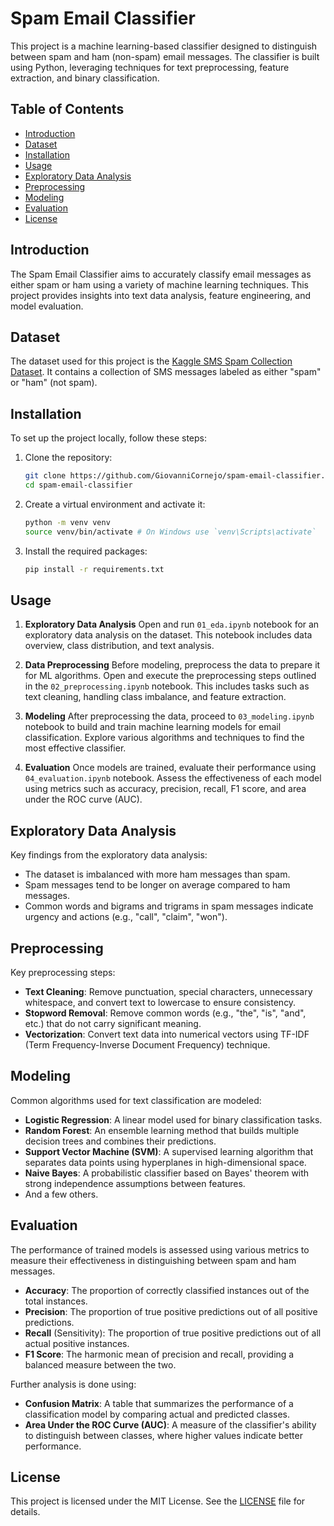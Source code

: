 # Spam Email Classifier

This project is a machine learning-based classifier designed to distinguish between spam and ham (non-spam) email messages. The classifier is built using Python, leveraging techniques for text preprocessing, feature extraction, and binary classification.

## Table of Contents

- [Introduction](#introduction)
- [Dataset](#dataset)
- [Installation](#installation)
- [Usage](#usage)
- [Exploratory Data Analysis](#exploratory-data-analysis)
- [Preprocessing](#preprocessing)
- [Modeling](#modeling)
- [Evaluation](#evaluation)
- [License](#license)

## Introduction

The Spam Email Classifier aims to accurately classify email messages as either spam or ham using a variety of machine learning techniques. This project provides insights into text data analysis, feature engineering, and model evaluation.

## Dataset

The dataset used for this project is the [Kaggle SMS Spam Collection Dataset](https://www.kaggle.com/datasets/uciml/sms-spam-collection-dataset). It contains a collection of SMS messages labeled as either "spam" or "ham" (not spam).

## Installation

To set up the project locally, follow these steps:

1. Clone the repository:

   ```bash
   git clone https://github.com/GiovanniCornejo/spam-email-classifier.git
   cd spam-email-classifier
   ```

2. Create a virtual environment and activate it:

   ```bash
   python -m venv venv
   source venv/bin/activate # On Windows use `venv\Scripts\activate`
   ```

3. Install the required packages:
   ```bash
   pip install -r requirements.txt
   ```

## Usage

1. **Exploratory Data Analysis**
   Open and run `01_eda.ipynb` notebook for an exploratory data analysis on the dataset. This notebook includes data overview, class distribution, and text analysis.

2. **Data Preprocessing**
   Before modeling, preprocess the data to prepare it for ML algorithms. Open and execute the preprocessing steps outlined in the `02_preprocessing.ipynb` notebook. This includes tasks such as text cleaning, handling class imbalance, and feature extraction.

3. **Modeling**
   After preprocessing the data, proceed to `03_modeling.ipynb` notebook to build and train machine learning models for email classification. Explore various algorithms and techniques to find the most effective classifier.

4. **Evaluation**
   Once models are trained, evaluate their performance using `04_evaluation.ipynb` notebook. Assess the effectiveness of each model using metrics such as accuracy, precision, recall, F1 score, and area under the ROC curve (AUC).

## Exploratory Data Analysis

Key findings from the exploratory data analysis:

- The dataset is imbalanced with more ham messages than spam.
- Spam messages tend to be longer on average compared to ham messages.
- Common words and bigrams and trigrams in spam messages indicate urgency and actions (e.g., "call", "claim", "won").

## Preprocessing

Key preprocessing steps:

- **Text Cleaning**: Remove punctuation, special characters, unnecessary whitespace, and convert text to lowercase to ensure consistency.
- **Stopword Removal**: Remove common words (e.g., "the", "is", "and", etc.) that do not carry significant meaning.
- **Vectorization**: Convert text data into numerical vectors using TF-IDF (Term Frequency-Inverse Document Frequency) technique.

## Modeling

Common algorithms used for text classification are modeled:

- **Logistic Regression**: A linear model used for binary classification tasks.
- **Random Forest**: An ensemble learning method that builds multiple decision trees and combines their predictions.
- **Support Vector Machine (SVM)**: A supervised learning algorithm that separates data points using hyperplanes in high-dimensional space.
- **Naive Bayes**: A probabilistic classifier based on Bayes' theorem with strong independence assumptions between features.
- And a few others.

## Evaluation

The performance of trained models is assessed using various metrics to measure their effectiveness in distinguishing between spam and ham messages.

- **Accuracy**: The proportion of correctly classified instances out of the total instances.
- **Precision**: The proportion of true positive predictions out of all positive predictions.
- **Recall** (Sensitivity): The proportion of true positive predictions out of all actual positive instances.
- **F1 Score**: The harmonic mean of precision and recall, providing a balanced measure between the two.

Further analysis is done using:
- **Confusion Matrix**: A table that summarizes the performance of a classification model by comparing actual and predicted classes.
- **Area Under the ROC Curve (AUC)**: A measure of the classifier's ability to distinguish between classes, where higher values indicate better performance.

## License

This project is licensed under the MIT License. See the [LICENSE](LICENSE) file for details.
